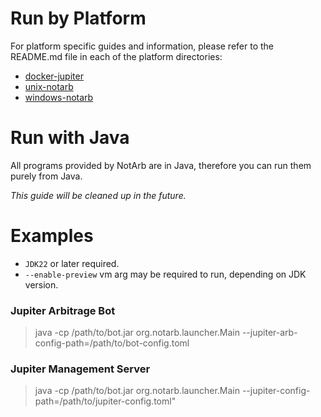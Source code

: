 # Run by Platform
For platform specific guides and information, please refer to the README.md file in each of the platform directories:
- [docker-jupiter](https://github.com/NotArb/Jupiter/tree/main/releases/docker-jupiter)
- [unix-notarb](https://github.com/NotArb/Jupiter/tree/main/releases/unix-notarb)
- [windows-notarb](https://github.com/NotArb/Jupiter/tree/main/releases/windows-notarb)

# Run with Java
All programs provided by NotArb are in Java, therefore you can run them purely from Java.

_This guide will be cleaned up in the future._

# Examples
- `JDK22` or later required.
- `--enable-preview` vm arg may be required to run, depending on JDK version.

### Jupiter Arbitrage Bot
> java -cp /path/to/bot.jar org.notarb.launcher.Main --jupiter-arb-config-path=/path/to/bot-config.toml

### Jupiter Management Server
> java -cp /path/to/bot.jar org.notarb.launcher.Main --jupiter-config-path=/path/to/jupiter-config.toml"